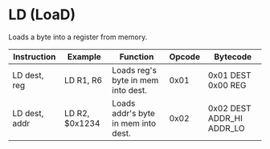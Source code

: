 # LD (LoaD)

Loads a byte into a register from memory.

| Instruction   | Example        | Function                            | Opcode | Bytecode                      |
| ------------- | -------------- | ----------------------------------- | ------ | ----------------------------- |
| LD dest, reg  | LD R1, R6      | Loads reg's byte in mem into dest.  | 0x01   | 0x01 DEST 0x00 REG            |
| LD dest, addr | LD R2, $0x1234 | Loads addr's byte in mem into dest. | 0x02   | 0x02 DEST ADDR_HI ADDR_LO     |
